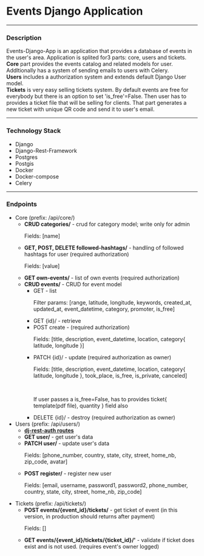 <h1>Events Django Application</h1>
<hr/>
<div>
    <h3>Description</h3>
    <p>
        Events-Django-App is an application that provides a database of events in the user's area. Application is splited for3 parts: core, users and tickets.<br/>
        <b>Core</b> part provides the events catalog and related models for user. Addltionally has a system of sending emails to users with Celery.<br/>
        <b>Users</b> includes a authorization system and extends default Django User model.<br/>
        <b>Tickets</b> is very easy selling tickets system. By default events are free for everybody but there is an option to set 'is_free'=False. Then user has to provides a ticket file that will be selling for clients. That part generates a new ticket with unique QR code and send it to user's email.
    </p>
</div>
<hr/>
<div>
    <h3>Technology Stack</h3>
    <ul>
        <li>Django</li>
        <li>Django-Rest-Framework</li>
        <li>Postgres</li>
        <li>Postgis</li>
        <li>Docker</li>
        <li>Docker-compose</li>
        <li>Celery</li>
    </ul>
</div>
<hr/>
<div>
    <h3>Endpoints</h3>
    <ul>
        <li>
            Core (prefix: /api/core/)
            <ul>
                <li>
                    <b>CRUD categories/</b> - crud for category model; write only for admin
                    <p>Fields: [name]</p>    
                </li>
                <li>
                    <b>GET, POST, DELETE followed-hashtags/</b> - handling of followed hashtags for user (required authorization)
                    <p>Fields: [value]</p>
                </li>
                <li>
                    <b>GET own-events/</b> - list of own events (required authorization)
                </li>
                <li>
                    <b>CRUD events/</b> - CRUD for event model
                    <ul>
                        <li>
                            GET - list
                            <br/>
                            <p>Filter params: [range, latitude, longitude, keywords, created_at, updated_at, event_datetime, category, promoter, is_free]</p>
                        </li>
                        <li>GET {id}/ - retrieve</li>
                        <li>
                            POST create - (required authorization)
                            <p>Fields: [title, description, event_datetime, location, category{ latitude, longitude }]</p>
                        </li>
                        <li>
                            PATCH {id}/ - update (required authorization as owner)
                            <p>Fields: [title, description, event_datetime, location, category{ latitude, longitude }, took_place, is_free, is_private, canceled]</p>
                            <br/>
                            <p>If user passes a is_free=False, has to provides ticket{ template(pdf file), quantity } field also</p>
                        </li>
                        <li>DELETE {id}/ - destroy (required authorization as owner)</li>
                    </ul>
                </li>
            </ul>    
        </li>
        <li>
            Users (prefix: /api/users/)
            <ul>
                <li><b><a href="https://dj-rest-auth.readthedocs.io/en/latest/">dj-rest-auth routes</a></b></li>
                <li><b>GET user/</b> - get user's data</li>
                <li>
                    <b>PATCH user/</b> - update user's data
                    <p>Fields: [phone_number, country, state, city, street, home_nb, zip_code, avatar]</p>
                </li>
                <li>
                    <b>POST register/</b> - register new user
                    <p>Fields: [email, username, password1, password2, phone_number, country, state, city, street, home_nb, zip_code]</p>
                </li>
            </ul>   
        </li>
        <li>
            Tickets (prefix: /api/tickets/)
            <ul>
                <li>
                    <b>POST events/{event_id}/tickets/</b> - get ticket of event (in this version, in production should returns after payment)
                    <p>Fields: []</p>
                </li>
                <li><b>GET events/{event_id}/tickets/{ticket_id}/'</b> - validate if ticket does exist and is not used. (requires event's owner logged)</li>
            </ul>
        </li>
    </ul>
</div>
